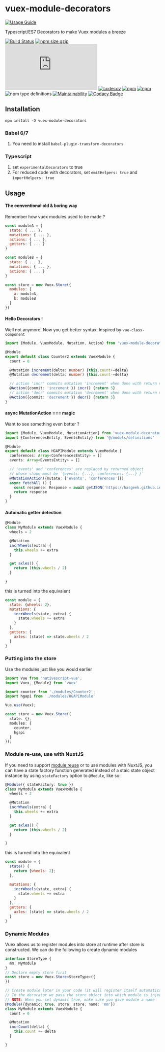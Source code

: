 # vuex-module-decorators

[![Usage Guide](https://img.shields.io/badge/usage-guide-1e90ff.svg?style=for-the-badge&longCache=true)](https://championswimmer.in/vuex-module-decorators/)

Typescript/ES7 Decorators to make Vuex modules a breeze

[![Build Status](https://travis-ci.org/championswimmer/vuex-module-decorators.svg?branch=master)](https://travis-ci.org/championswimmer/vuex-module-decorators)
[![npm:size:gzip](https://img.shields.io/bundlephobia/minzip/vuex-module-decorators.svg?label=npm:size:gzip)](https://bundlephobia.com/result?p=vuex-module-decorators)
[![cdn:min:gzip](https://img.badgesize.io/https://cdn.jsdelivr.net/npm/vuex-module-decorators/dist/cjs/index.min.js?label=cdn:min:gzip)](https://cdn.jsdelivr.net/npm/vuex-module-decorators/dist/cjs/index.min.js)
[![codecov](https://codecov.io/gh/championswimmer/vuex-module-decorators/branch/master/graph/badge.svg)](https://codecov.io/gh/championswimmer/vuex-module-decorators)
[![npm](https://img.shields.io/npm/v/vuex-module-decorators.svg)](https://www.npmjs.com/package/vuex-module-decorators)
[![npm](https://img.shields.io/npm/dw/vuex-module-decorators.svg?colorB=ff0033)](https://www.npmjs.com/package/vuex-module-decorators)
![npm type definitions](https://img.shields.io/npm/types/vuex-module-decorators.svg)
[![Maintainability](https://api.codeclimate.com/v1/badges/5b1dfa8d3d4bdf409b60/maintainability)](https://codeclimate.com/github/championswimmer/vuex-module-decorators/maintainability)
[![Codacy Badge](https://api.codacy.com/project/badge/Grade/b7944c579d5c4c1d949f71a91a538d77)](https://www.codacy.com/app/championswimmer/vuex-module-decorators?utm_source=github.com&amp;utm_medium=referral&amp;utm_content=championswimmer/vuex-module-decorators&amp;utm_campaign=Badge_Grade)

## Installation

```
npm install -D vuex-module-decorators
```
### Babel 6/7

1. You need to install `babel-plugin-transform-decorators`

### Typescript

1. set `experimentalDecorators` to true
2. For reduced code with decorators, set `emitHelpers: true` and `importHelpers: true`

## Usage

#### The <strike>conventional</strike> old & boring way

Remember how vuex modules used to be made ?

```js
const moduleA = {
  state: { ... },
  mutations: { ... },
  actions: { ... },
  getters: { ... }
}

const moduleB = {
  state: { ... },
  mutations: { ... },
  actions: { ... }
}

const store = new Vuex.Store({
  modules: {
    a: moduleA,
    b: moduleB
  }
})
```


#### Hello Decorators !

Well not anymore. Now you get better syntax. Inspired by `vue-class-component`

```typescript
import {Module, VuexModule, Mutation, Action} from 'vuex-module-decorators' 

@Module
export default class Counter2 extends VuexModule {
  count = 0

  @Mutation increment(delta: number) {this.count+=delta}
  @Mutation decrement(delta: number) {this.count-=delta}

  // action 'incr' commits mutation 'increment' when done with return value as payload
  @Action({commit: 'increment'}) incr() {return 5}
  // action 'decr' commits mutation 'decrement' when done with return value as payload
  @Action({commit: 'decrement'}) decr() {return 5}
}
```

#### async MutationAction === magic

Want to see something even better ?

```typescript
import {Module, VuexModule, MutationAction} from 'vuex-module-decorators'
import {ConferencesEntity, EventsEntity} from '@/models/definitions' 

@Module
export default class HGAPIModule extends VuexModule {
  conferences: Array<ConferencesEntity> = []
  events: Array<EventsEntity> = []

  // 'events' and 'conferences' are replaced by returned object
  // whose shape must be `{events: {...}, conferences: {...} }`
  @MutationAction({mutate: ['events', 'conferences']})
  async fetchAll () {
    const response: Response = await getJSON('https://hasgeek.github.io/events/api/events.json')
    return response
  }
}
```

#### Automatic getter detection
```typescript
@Module
class MyModule extends VuexModule {
  wheels = 2

  @Mutation
  incrWheels(extra) {
    this.wheels += extra
  }

  get axles() {
    return (this.wheels / 2)
  }

}
```

this is turned into the equivalent

```javascript
const module = {
  state: {wheels: 2},
  mutations: {
    incrWheels(state, extra) {
      state.wheels += extra
    }
  },
  getters: {
    axles: (state) => state.wheels / 2
  }
}
```


### Putting into the store

Use the modules just like you would earlier

```typescript
import Vue from 'nativescript-vue';
import Vuex, {Module} from 'vuex'

import counter from './modules/Counter2';
import hgapi from './modules/HGAPIModule'

Vue.use(Vuex);

const store = new Vuex.Store({
  state: {},
  modules: {
    counter,
    hgapi
  }
});
```

### Module re-use, use with NuxtJS

If you need to support [module reuse](https://vuex.vuejs.org/guide/modules.html#module-reuse)
or to use modules with NuxtJS, you can have a state factory function generated instead
of a staic state object instance by using `stateFactory` option to `@Module`, like so:

```typescript
@Module({ stateFactory: true })
class MyModule extends VuexModule {
  wheels = 2

  @Mutation
  incrWheels(extra) {
    this.wheels += extra
  }

  get axles() {
    return (this.wheels / 2)
  }

}
```

this is turned into the equivalent

```javascript
const module = {
  state() {
    return {wheels: 2};
  },

  mutations: {
    incrWheels(state, extra) {
      state.wheels += extra
    }
  },
  getters: {
    axles: (state) => state.wheels / 2
  }
}
```

### Dynamic Modules

Vuex allows us to register modules into store at runtime after store is
constructed. We can do the following to create dynamic modules

```typescript
interface StoreType {
  mm: MyModule
}
// Declare empty store first
const store = new Vuex.Store<StoreType>({
})

// Create module later in your code (it will register itself automatically)
// In the decorator we pass the store object into which module is injected
// NOTE: When you set dynamic true, make sure you give module a name
@Module({dynamic: true, store: store, name: 'mm'})
class MyModule extends VuexModule {
  count = 0

  @Mutation
  incrCount(delta) {
    this.count += delta
  }

}

```
